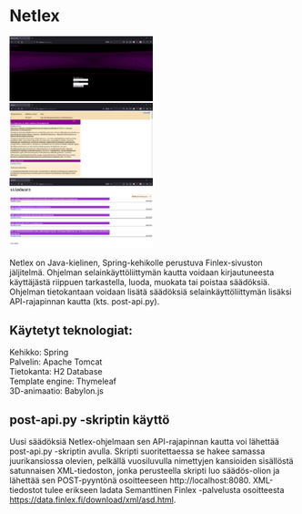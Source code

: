 # Netlex

<img src="https://github.com/Eelii/netlex/blob/master/img/log_in.PNG" height=50% width=50%>
<img src="https://github.com/Eelii/netlex/blob/master/img/muokkaa.PNG" height=50% width=50%)>
<img src="https://github.com/Eelii/netlex/blob/master/img/saadokset.PNG" height=50% width=50%)>

Netlex on Java-kielinen, Spring-kehikolle perustuva Finlex-sivuston jäljitelmä. Ohjelman selainkäyttöliittymän kautta voidaan kirjautuneesta käyttäjästä riippuen tarkastella, luoda, muokata tai poistaa säädöksiä. Ohjelman tietokantaan voidaan lisätä säädöksiä selainkäyttöliittymän lisäksi API-rajapinnan kautta (kts. post-api.py). 

## Käytetyt teknologiat:

Kehikko: Spring <br>
Palvelin: Apache Tomcat <br>
Tietokanta: H2 Database <br>
Template engine: Thymeleaf <br>
3D-animaatio: Babylon.js

## post-api.py -skriptin käyttö

Uusi säädöksiä Netlex-ohjelmaan sen API-rajapinnan kautta voi lähettää post-api.py -skriptin avulla. Skripti suoritettaessa se hakee samassa juurikansiossa olevien, pelkällä vuosiluvulla nimettyjen kansioiden sisällöstä satunnaisen XML-tiedoston, jonka perusteella skripti luo säädös-olion ja lähettää sen POST-pyyntönä osoitteeseen http://localhost:8080. 
XML-tiedostot tulee erikseen ladata Semanttinen Finlex -palvelusta osoitteesta https://data.finlex.fi/download/xml/asd.html.
